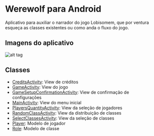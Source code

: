 # Werewolf para Android
Aplicativo para auxiliar o narrador do jogo Lobisomem, que por ventura esqueça as classes existentes ou como anda o fluxo do jogo.

## Imagens do aplicativo
![alt tag](http://i.imgur.com/C8Q6TJO.png)

## Classes
- [CreditsActivity](https://github.com/doisLan/Werewolf-Android/blob/master/app/src/main/java/doistres/werewolf/CreditsActivity.java): View de créditos
- [GameActivity](https://github.com/doisLan/Werewolf-Android/blob/master/app/src/main/java/doistres/werewolf/GameActivity.java): View do jogo
- [GameSetupConfirmationActivity](https://github.com/doisLan/Werewolf-Android/blob/master/app/src/main/java/doistres/werewolf/GameSetupConfirmationActivity.java): View de confirmação de configurações
- [MainActivity](https://github.com/doisLan/Werewolf-Android/blob/master/app/src/main/java/doistres/werewolf/MainActivity.java): View do menu inicial
- [PlayersQuantityActivity](https://github.com/doisLan/Werewolf-Android/blob/master/app/src/main/java/doistres/werewolf/PlayersQuantityActivity.java): View da seleção de jogadores
- [RandomClassActivity](https://github.com/doisLan/Werewolf-Android/blob/master/app/src/main/java/doistres/werewolf/RandomClassActivity.java): View da distribuição de classes
- [SelectClassesActivity](https://github.com/doisLan/Werewolf-Android/blob/master/app/src/main/java/doistres/werewolf/SelectClassesActivity.java): View da seleção de classes
- [Player](https://github.com/doisLan/Werewolf-Android/blob/master/app/src/main/java/doistres/werewolf/Player.java): Modelo de jogador
- [Role](https://github.com/doisLan/Werewolf-Android/blob/master/app/src/main/java/doistres/werewolf/Role.java): Modelo de classe

